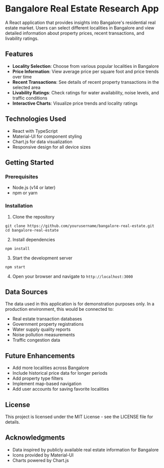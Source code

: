 # Bangalore Real Estate Research App

A React application that provides insights into Bangalore's residential real estate market. Users can select different localities in Bangalore and view detailed information about property prices, recent transactions, and livability ratings.

## Features

- **Locality Selection**: Choose from various popular localities in Bangalore
- **Price Information**: View average price per square foot and price trends over time
- **Recent Transactions**: See details of recent property transactions in the selected area
- **Livability Ratings**: Check ratings for water availability, noise levels, and traffic conditions
- **Interactive Charts**: Visualize price trends and locality ratings

## Technologies Used

- React with TypeScript
- Material-UI for component styling
- Chart.js for data visualization
- Responsive design for all device sizes

## Getting Started

### Prerequisites

- Node.js (v14 or later)
- npm or yarn

### Installation

1. Clone the repository
```
git clone https://github.com/yourusername/bangalore-real-estate.git
cd bangalore-real-estate
```

2. Install dependencies
```
npm install
```

3. Start the development server
```
npm start
```

4. Open your browser and navigate to `http://localhost:3000`

## Data Sources

The data used in this application is for demonstration purposes only. In a production environment, this would be connected to:

- Real estate transaction databases
- Government property registrations
- Water supply quality reports
- Noise pollution measurements
- Traffic congestion data

## Future Enhancements

- Add more localities across Bangalore
- Include historical price data for longer periods
- Add property type filters
- Implement map-based navigation
- Add user accounts for saving favorite localities

## License

This project is licensed under the MIT License - see the LICENSE file for details.

## Acknowledgments

- Data inspired by publicly available real estate information for Bangalore
- Icons provided by Material-UI
- Charts powered by Chart.js